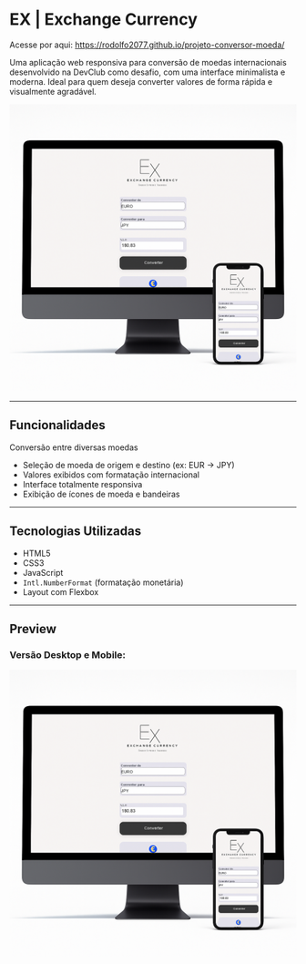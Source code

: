 # EX | Exchange Currency 

Acesse por aqui: https://rodolfo2077.github.io/projeto-conversor-moeda/

Uma aplicação web responsiva para conversão de moedas internacionais desenvolvido na DevClub como desafio, com uma interface minimalista e moderna. Ideal para quem deseja converter valores de forma rápida e visualmente agradável.

![EX Preview](./assets/ArtConcept.png)

---

## Funcionalidades

 Conversão entre diversas moedas
- Seleção de moeda de origem e destino (ex: EUR → JPY)
- Valores exibidos com formatação internacional
- Interface totalmente responsiva
- Exibição de ícones de moeda e bandeiras

---

##  Tecnologias Utilizadas

- HTML5
- CSS3
- JavaScript
- `Intl.NumberFormat` (formatação monetária)
- Layout com Flexbox

---

## Preview

### Versão Desktop e Mobile:

<p align="center">
  <img src="./assets/ArtConcept.png" alt="Mockup Desktop e Mobile" width="600px"/>
</p>
